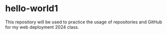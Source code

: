 # hello-world1
This repository will be used to practice the usage of repositories and GitHub for my web deployment 2024 class.
